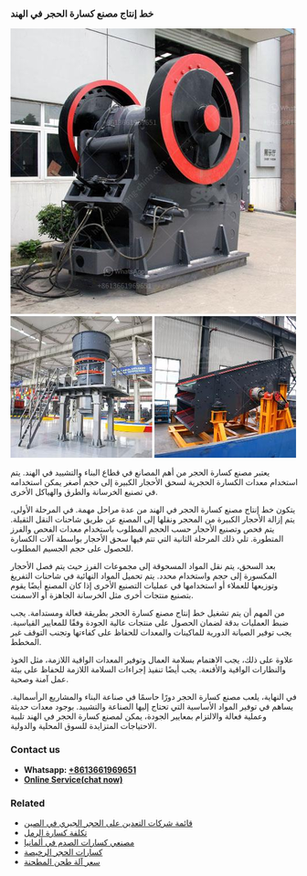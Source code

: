 <h3>خط إنتاج مصنع كسارة الحجر في الهند</h3><img src='1701850882.jpg' alt=''><p>يعتبر مصنع كسارة الحجر من أهم المصانع في قطاع البناء والتشييد في الهند. يتم استخدام معدات الكسارة الحجرية لسحق الأحجار الكبيرة إلى حجم أصغر يمكن استخدامه في تصنيع الخرسانة والطرق والهياكل الأخرى.</p><p>يتكون خط إنتاج مصنع كسارة الحجر في الهند من عدة مراحل مهمة. في المرحلة الأولى، يتم إزالة الأحجار الكبيرة من المحجر ونقلها إلى المصنع عن طريق شاحنات النقل الثقيلة. يتم فحص وتصنيع الأحجار حسب الحجم المطلوب باستخدام معدات الفحص والفرز المتطورة. تلي ذلك المرحلة الثانية التي تتم فيها سحق الأحجار بواسطة آلات الكسارة للحصول على حجم الجسيم المطلوب.</p><p>بعد السحق، يتم نقل المواد المسحوقة إلى مجموعات الفرز حيث يتم فصل الأحجار المكسورة إلى حجم واستخدام محدد. يتم تحميل المواد النهائية في شاحنات التفريغ وتوزيعها للعملاء أو استخدامها في عمليات التصنيع الأخرى إذا كان المصنع أيضًا يقوم بتصنيع منتجات أخرى مثل الخرسانة الجاهزة أو الاسمنت.</p><p>من المهم أن يتم تشغيل خط إنتاج مصنع كسارة الحجر بطريقة فعالة ومستدامة. يجب ضبط العمليات بدقة لضمان الحصول على منتجات عالية الجودة وفقًا للمعايير القياسية. يجب توفير الصيانة الدورية للماكينات والمعدات للحفاظ على كفاءتها وتجنب التوقف غير المخطط.</p><p>علاوة على ذلك، يجب الاهتمام بسلامة العمال وتوفير المعدات الواقية اللازمة، مثل الخوذ والنظارات الواقية والأقنعة. يجب أيضًا تنفيذ إجراءات السلامة اللازمة للحفاظ على بيئة عمل آمنة وصحية.</p><p>في النهاية، يلعب مصنع كسارة الحجر دورًا حاسمًا في صناعة البناء والمشاريع الرأسمالية. يساهم في توفير المواد الأساسية التي تحتاج إليها الصناعة والتشييد. بوجود معدات حديثة وعملية فعالة والالتزام بمعايير الجودة، يمكن لمصنع كسارة الحجر في الهند تلبية الاحتياجات المتزايدة للسوق المحلية والدولية.</p><h3>Contact us</h3><ul><li><strong>Whatsapp:&nbsp;<a href="https://wa.me/8613661969651">+8613661969651</a></strong></li><li><a href="https://swt.shibang-china.com/?git&amp;zhl&amp;خط إنتاج مصنع كسارة الحجر في الهند"><strong>Online Service(chat now)</strong></a></li></ul><h3>Related</h3><ul><li><a href='قائمة شركات التعدين على الحجر الجيري في الصين.md'>قائمة شركات التعدين على الحجر الجيري في الصين</a></li><li><a href='تكلفة كسارة الرمل.md'>تكلفة كسارة الرمل</a></li><li><a href='مصنعي كسارات الصدم في ألمانيا.md'>مصنعي كسارات الصدم في ألمانيا</a></li><li><a href='كسارات الحجر الرخيصة.md'>كسارات الحجر الرخيصة</a></li><li><a href='سعر آلة طحن المطحنة.md'>سعر آلة طحن المطحنة</a></li></ul>